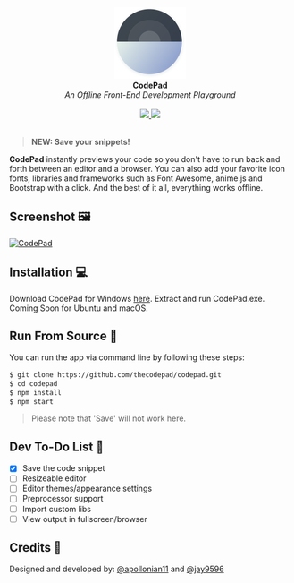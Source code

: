 <p align="center">
  <img src="build/icons/128x128.png" width="128px" height="128px"/>
  <br>
  <b>CodePad</b><br>
  <i>An Offline Front-End Development Playground</i><br><br>
  <a href="https://github.com/sindresorhus/xo">
    <img src="https://img.shields.io/badge/code_style-xo-blue.svg?style=flat-square" />
  </a>
  <a href="https://raw.githubusercontent.com/thecodepad/codepad/master/LICENSE"> 
    <img src="https://img.shields.io/badge/license-MIT-lightgrey.svg?style=flat-square" />
  </a>
  <br><br>
</p>

>  **NEW: Save your snippets!**

__CodePad__ instantly previews your code so you don't have to run back and forth between an editor and a browser. You can also add your favorite icon fonts, libraries and frameworks such as Font Awesome, anime.js and Bootstrap with a click. And the best of it all, everything works offline.

## Screenshot 🖼️

[<img alt='CodePad' src="https://raw.githubusercontent.com/Jay9596/CodePad/master/CodePad.png">](https://thecodepad.github.io)


## Installation 💻

Download CodePad for Windows [here](https://github.com/Jay9596/CodePad/releases/download/v1.1-beta/CodePad.rar). Extract and run CodePad.exe. Coming Soon for Ubuntu and macOS.

## Run From Source 🎩

You can run the app via command line by following these steps:

```
$ git clone https://github.com/thecodepad/codepad.git
$ cd codepad
$ npm install
$ npm start
```

> Please note that 'Save' will not work here.

## Dev To-Do List 🌈

- [x] Save the code snippet
- [ ] Resizeable editor
- [ ] Editor themes/appearance settings
- [ ] Preprocessor support
- [ ] Import custom libs
- [ ] View output in fullscreen/browser

## Credits 👨

Designed and developed by: [@apollonian11](https://www.github.com/apollonian11) and [@jay9596](https://www.github.com/jay9596)

